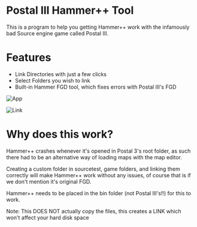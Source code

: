 # Postal III Hammer++ Tool
This is a program to help you getting Hammer++ work with the infamously bad Source engine game called Postal III.

# Features
- Link Directories with just a few clicks
- Select Folders you wish to link
- Built-in Hammer FGD tool, which fixes errors with Postal III's FGD

![App](https://i.imgur.com/ZXWJ0X5.png)

![Link](https://i.imgur.com/8JCVfYC.png)

# Why does this work?
Hammer++ crashes whenever it's opened in Postal 3's root folder, as such there had to be an alternative way of loading maps with the map editor.

Creating a custom folder in sourcetest, game folders, and linking them correctly will make Hammer++ work without any issues, of course that is if we don't mention it's original FGD.

Hammer++ needs to be placed in the bin folder (not Postal III's!!) for this to work.

Note: This DOES NOT actually copy the files, this creates a LINK which won't affect your hard disk space